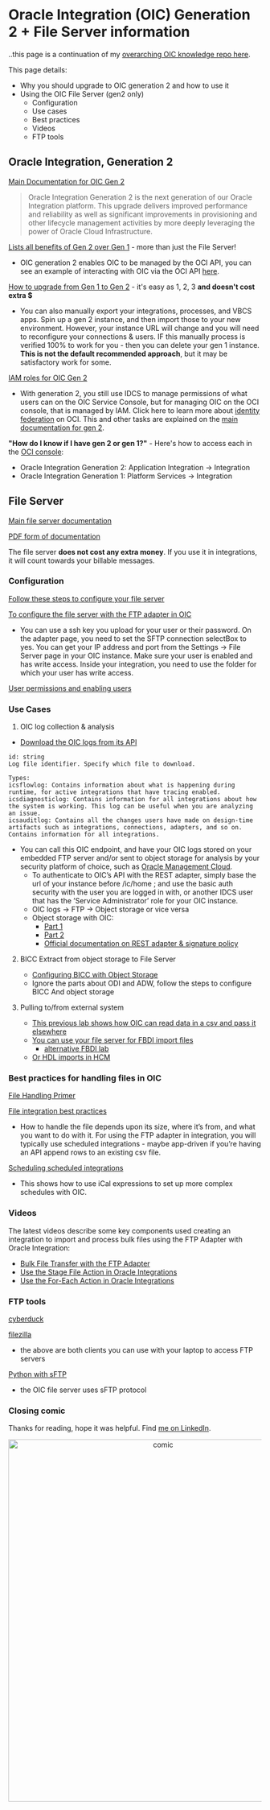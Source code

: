 
# Oracle Integration (OIC) Generation 2 + File Server information

..this page is a continuation of my [overarching OIC knowledge repo here](https://garyhostt.github.io/Oracle_Integration/). 

This page details:
- Why you should upgrade to OIC generation 2 and how to use it
- Using the OIC File Server  (gen2 only)
   - Configuration
   - Use cases
   - Best practices
   - Videos
   - FTP tools

## Oracle Integration, Generation 2

[Main Documentation for OIC Gen 2](https://docs.oracle.com/en/cloud/paas/integration-cloud/oracle-integration-oci/overview-oracle-integration-generation-2.html)

>Oracle Integration Generation 2 is the next generation of our Oracle Integration platform. This upgrade delivers improved performance and reliability as well as significant improvements in provisioning and other lifecycle management activities by more deeply leveraging the power of Oracle Cloud Infrastructure.

[Lists all benefits of Gen 2 over Gen 1](https://blogs.oracle.com/integration/oracle-integration-oic-generation-2-is-now-available-in-all-cloud-tenancies) - more than just the File Server!

- OIC generation 2 enables OIC to be managed by the OCI API, you can see an example of interacting with OIC via the OCI API [here](https://garyhostt.github.io/OIC_start-stop/).

[How to upgrade from Gen 1 to Gen 2](https://docs.oracle.com/en/cloud/paas/integration-cloud/oracle-integration-oci/upgrade-oracle-integration-generation-2.html#GUID-22F20017-87C7-47A5-8AEF-1CDBF564C7A6) - it's easy as 1, 2, 3 **and doesn't cost extra $**

- You can also manually export your integrations, processes, and VBCS apps. Spin up a gen 2 instance, and then import those to your new environment. However, your instance URL will change and you will need to reconfigure your connections & users. IF this manually process is verified 100% to work for you - then you can delete your gen 1 instance. **This is not the default recommended approach**, but it may be satisfactory work for some.

[IAM roles for OIC Gen 2](https://docs.cloud.oracle.com/en-us/iaas/integration/doc/setting-users-and-groups-oracle-integration-generation-2.html)
- With generation 2, you still use IDCS to manage permissions of what users can on the OIC Service Console, but for managing OIC on the OCI console, that is managed by IAM. Click here to learn more about [identity federation](https://docs.cloud.oracle.com/en-us/iaas/Content/Identity/Tasks/federatingIDCS.htm) on OCI. This and other tasks are explained on the 
[main documentation for gen 2](https://docs.oracle.com/en/cloud/paas/integration-cloud/oracle-integration-oci/overview-oracle-integration-generation-2.html).

**"How do I know if I have gen 2 or gen 1?"** - Here's how to access each in the [OCI console](https://console.us-ashburn-1.oraclecloud.com/):

- Oracle Integration Generation 2: Application Integration -> Integration
- Oracle Integration Generation 1: Platform Services -> Integration

## File Server

[Main file server documentation](https://docs.oracle.com/en/cloud/paas/integration-cloud/file-server.html)

[PDF form of documentation](https://docs.oracle.com/en/cloud/paas/integration-cloud/file-server/using-file-server-oracle-integration-generation-2.pdf)

The file server **does not cost any extra money**. If you use it in integrations, it will count towards your billable messages.

### Configuration

[Follow these steps to configure your file server](https://blogs.oracle.com/integration/embedded-file-server-sftp-in-oracle-integration)

[To configure the file server with the FTP adapter in OIC](https://docs.oracle.com/en/cloud/paas/integration-cloud/ftp-adapter/create-connection.html#GUID-662EF1FD-2841-4A9A-87B3-FD8B8796510D)

- You can use a ssh key you upload for your user or their password. On the adapter page, you need to set the SFTP connection selectBox to yes. You can get your IP address and port from the Settings -> File Server page in your OIC instance. Make sure your user is enabled and has write access. Inside your integration, you need to use the folder for which your user has write access.

[User permissions and enabling users](https://blogs.oracle.com/integration/leveraging-oracle-integration-file-server-for-file-based-integrations-v2)

### Use Cases

1. OIC log collection & analysis

* [Download the OIC logs from its API](https://docs.oracle.com/en/cloud/paas/integration-cloud/rest-api/op-ic-api-integration-v1-monitoring-logs-id-get.html)

```
id: string
Log file identifier. Specify which file to download. 

Types:
icsflowlog: Contains information about what is happening during runtime, for active integrations that have tracing enabled.
icsdiagnosticlog: Contains information for all integrations about how the system is working. This log can be useful when you are analyzing an issue.
icsauditlog: Contains all the changes users have made on design-time artifacts such as integrations, connections, adapters, and so on. Contains information for all integrations.
```

- You can call this OIC endpoint, and have your OIC logs stored on your embedded FTP server and/or sent to object storage for analysis by your security platform of choice, such as [Oracle Management Cloud](https://docs.oracle.com/en/cloud/paas/management-cloud/logcs/ingest-logs-oci-object-storage-buckets.html#GUID-4B2BED39-CF5F-450A-B0E5-6C36FBFB80F4).
    * To authenticate to OIC’s API with the REST adapter, simply base the url of your instance before /ic/home ; and use the basic auth security with the user you are logged in with, or another IDCS user that has the ’Service Administrator’ role for your OIC instance.
    * OIC logs -> FTP -> Object storage or vice versa
    * Object storage with OIC:
        * [Part 1](https://redthunder.blog/2020/01/13/object-storage-with-oracle-integration-cloud-part-1/comment-page-1/)
        * [Part 2](https://redthunder.blog/2020/03/20/object-storage-with-oracle-integration-cloud-part-2/)
        * [Official documentation on REST adapter & signature policy](https://docs.oracle.com/en/cloud/paas/integration-cloud/whats-new/index.html#INTWN-GUID-39D35E54-3FA5-4A44-A6FB-7C6496ED7E84)

2. BICC Extract from object storage to File Server

    * [Configuring BICC with Object Storage](https://www.ateam-oracle.com/reference-architecture-fusion-saas-data-replication-into-adw-%3A-using-odi-marketplace-and-bicc)
    * Ignore the parts about ODI and ADW, follow the steps to configure BICC And object storage

3. Pulling to/from external system

    * [This previous lab shows how OIC can read data in a csv and pass it elsewhere](https://garyhostt.github.io/BigQueryIntegration/)
    * [You can use your file server for FBDI import files](https://antonyjr.github.io/Hands-On-Labs/ERP-Integration-Patterns/html/erp-cloud-fbdi-import-simple.html)
      - [alternative FBDI lab](https://github.com/maldu23/Fusion-FBDI-Integration/blob/master/FBDI_Wkshp.md)
    * [Or HDL imports in HCM](https://antonyjr.github.io/Hands-On-Labs/HCM-Integration-Patterns/html/hcm-cloud-pending-worker-import-simple.html)

### Best practices for handling files in OIC
[File Handling Primer](https://www.ateam-oracle.com/integration-cloud-file-handling-primer)

[File integration best practices](https://blogs.oracle.com/fmw/oracle-integration-cloud-oic-file-based-integration-best-practices)

* How to handle the file depends upon its size, where it’s from, and what you want to do with it. For using the FTP adapter in integration, you will typically use scheduled integrations - maybe app-driven if you’re having an API append rows to an existing csv file.

[Scheduling scheduled integrations](https://docs.oracle.com/en/cloud/paas/integration-cloud/integrations-user/creating-scheduled-integrations.html#GUID-9632A5C8-98A7-4371-B542-6A8583427C8D)

* This shows how to use iCal expressions to set up more complex schedules with OIC.

### Videos
The latest videos describe some key components used creating an integration to import and process bulk files using the FTP Adapter with Oracle Integration:
* [Bulk File Transfer with the FTP Adapter](https://www.youtube.com/watch?v=fWvbnIh6WvQ&t=9s)
* [Use the Stage File Action in Oracle Integrations](https://www.youtube.com/watch?v=LLEHt4kno9M&t=158s)
* [Use the For-Each Action in Oracle Integrations](https://www.youtube.com/watch?v=-Cfq2fYwCTk)

### FTP tools

[cyberduck](https://cyberduck.io/download/)

[filezilla](https://filezilla-project.org/download.php)

- the above are both clients you can use with your laptop to access FTP servers

[Python with sFTP](https://pysftp.readthedocs.io/en/release_0.2.9/)

- the OIC file server uses sFTP protocol

### Closing comic

Thanks for reading, hope it was helpful. Find [me on LinkedIn](bit.ly/3lRd5e0).

<p align="center">
  <img src="https://static.boredpanda.com/blog/wp-content/uploads/2018/11/363-system-32-comics-22-5bfc736f87910-png__880.jpg?raw=true" width="600" height="720" alt="comic"/>
</p>

